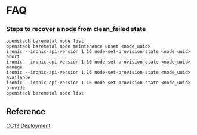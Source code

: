 # FAQ
### Steps to recover a node from clean_failed state
```
openstack baremetal node list
openstack baremetal node maintenance unset <node_uuid> 
ironic --ironic-api-version 1.16 node-set-provision-state <node_uuid> abort
ironic --ironic-api-version 1.16 node-set-provision-state <node_uuid> manage
ironic --ironic-api-version 1.16 node-set-provision-state <node_uuid> available
ironic --ironic-api-version 1.16 node-set-provision-state <node_uuid> provide
openstack baremetal node list
```

## Reference
[CC13 Deployment](https://www.juniper.net/documentation/en_US/contrail5.0/information-products/pathway-pages/contrail-cloud-deployment-guide-13.0.pdf)
